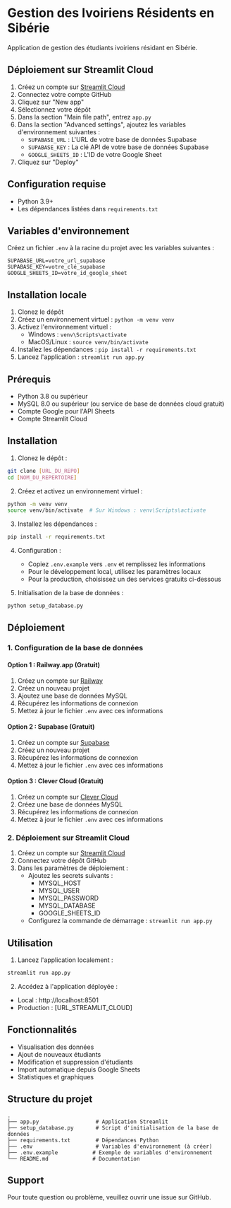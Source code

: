 # Gestion des Ivoiriens Résidents en Sibérie

Application de gestion des étudiants ivoiriens résidant en Sibérie.

## Déploiement sur Streamlit Cloud

1. Créez un compte sur [Streamlit Cloud](https://streamlit.io/cloud)
2. Connectez votre compte GitHub
3. Cliquez sur "New app"
4. Sélectionnez votre dépôt
5. Dans la section "Main file path", entrez `app.py`
6. Dans la section "Advanced settings", ajoutez les variables d'environnement suivantes :
   - `SUPABASE_URL` : L'URL de votre base de données Supabase
   - `SUPABASE_KEY` : La clé API de votre base de données Supabase
   - `GOOGLE_SHEETS_ID` : L'ID de votre Google Sheet
7. Cliquez sur "Deploy"

## Configuration requise

- Python 3.9+
- Les dépendances listées dans `requirements.txt`

## Variables d'environnement

Créez un fichier `.env` à la racine du projet avec les variables suivantes :

```env
SUPABASE_URL=votre_url_supabase
SUPABASE_KEY=votre_clé_supabase
GOOGLE_SHEETS_ID=votre_id_google_sheet
```

## Installation locale

1. Clonez le dépôt
2. Créez un environnement virtuel : `python -m venv venv`
3. Activez l'environnement virtuel :
   - Windows : `venv\Scripts\activate`
   - MacOS/Linux : `source venv/bin/activate`
4. Installez les dépendances : `pip install -r requirements.txt`
5. Lancez l'application : `streamlit run app.py`

## Prérequis

- Python 3.8 ou supérieur
- MySQL 8.0 ou supérieur (ou service de base de données cloud gratuit)
- Compte Google pour l'API Sheets
- Compte Streamlit Cloud

## Installation

1. Clonez le dépôt :
```bash
git clone [URL_DU_REPO]
cd [NOM_DU_REPERTOIRE]
```

2. Créez et activez un environnement virtuel :
```bash
python -m venv venv
source venv/bin/activate  # Sur Windows : venv\Scripts\activate
```

3. Installez les dépendances :
```bash
pip install -r requirements.txt
```

4. Configuration :
   - Copiez `.env.example` vers `.env` et remplissez les informations
   - Pour le développement local, utilisez les paramètres locaux
   - Pour la production, choisissez un des services gratuits ci-dessous

5. Initialisation de la base de données :
```bash
python setup_database.py
```

## Déploiement

### 1. Configuration de la base de données

#### Option 1 : Railway.app (Gratuit)
1. Créez un compte sur [Railway](https://railway.app/)
2. Créez un nouveau projet
3. Ajoutez une base de données MySQL
4. Récupérez les informations de connexion
5. Mettez à jour le fichier `.env` avec ces informations

#### Option 2 : Supabase (Gratuit)
1. Créez un compte sur [Supabase](https://supabase.com/)
2. Créez un nouveau projet
3. Récupérez les informations de connexion
4. Mettez à jour le fichier `.env` avec ces informations

#### Option 3 : Clever Cloud (Gratuit)
1. Créez un compte sur [Clever Cloud](https://www.clever-cloud.com/)
2. Créez une base de données MySQL
3. Récupérez les informations de connexion
4. Mettez à jour le fichier `.env` avec ces informations

### 2. Déploiement sur Streamlit Cloud

1. Créez un compte sur [Streamlit Cloud](https://streamlit.io/cloud)
2. Connectez votre dépôt GitHub
3. Dans les paramètres de déploiement :
   - Ajoutez les secrets suivants :
     - MYSQL_HOST
     - MYSQL_USER
     - MYSQL_PASSWORD
     - MYSQL_DATABASE
     - GOOGLE_SHEETS_ID
   - Configurez la commande de démarrage : `streamlit run app.py`

## Utilisation

1. Lancez l'application localement :
```bash
streamlit run app.py
```

2. Accédez à l'application déployée :
- Local : http://localhost:8501
- Production : [URL_STREAMLIT_CLOUD]

## Fonctionnalités

- Visualisation des données
- Ajout de nouveaux étudiants
- Modification et suppression d'étudiants
- Import automatique depuis Google Sheets
- Statistiques et graphiques

## Structure du projet

```
.
├── app.py                  # Application Streamlit
├── setup_database.py       # Script d'initialisation de la base de données
├── requirements.txt        # Dépendances Python
├── .env                    # Variables d'environnement (à créer)
├── .env.example           # Exemple de variables d'environnement
└── README.md              # Documentation
```

## Support

Pour toute question ou problème, veuillez ouvrir une issue sur GitHub.